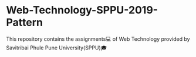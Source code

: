 # Web-Technology-SPPU-2019-Pattern

This repository contains the assignments💻 of Web Technology provided by Savitribai Phule Pune University(SPPU)🎓
